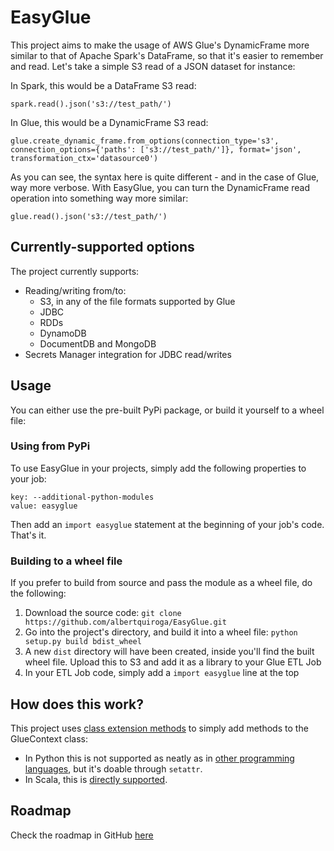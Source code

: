 # EasyGlue

This project aims to make the usage of AWS Glue's DynamicFrame more similar to that of Apache Spark's DataFrame, so that it's easier to remember and read. Let's take a simple S3 read of a JSON dataset for instance:

In Spark, this would be a DataFrame S3 read:
```
spark.read().json('s3://test_path/')
```

In Glue, this would be a DynamicFrame S3 read:
```
glue.create_dynamic_frame.from_options(connection_type='s3', connection_options={'paths': ['s3://test_path/']}, format='json', transformation_ctx='datasource0')
```

As you can see, the syntax here is quite different - and in the case of Glue, way more verbose. With EasyGlue, you can turn the DynamicFrame read operation into something way more similar:
```
glue.read().json('s3://test_path/')
```

## Currently-supported options

The project currently supports:

* Reading/writing from/to:
    * S3, in any of the file formats supported by Glue
    * JDBC
    * RDDs
    * DynamoDB
    * DocumentDB and MongoDB
* Secrets Manager integration for JDBC read/writes

## Usage

You can either use the pre-built PyPi package, or build it yourself to a wheel file:

### Using from PyPi

To use EasyGlue in your projects, simply add the following properties to your job:

```
key: --additional-python-modules
value: easyglue
```

Then add an `import easyglue` statement at the beginning of your job's code. That's it.

### Building to a wheel file

If you prefer to build from source and pass the module as a wheel file, do the following:

1. Download the source code: `git clone https://github.com/albertquiroga/EasyGlue.git`
2. Go into the project's directory, and build it into a wheel file: `python setup.py build bdist_wheel`
3. A new `dist` directory will have been created, inside you'll find the built wheel file. Upload this to S3 and add it as a library to your Glue ETL Job
4. In your ETL Job code, simply add a `import easyglue` line at the top

## How does this work?

This project uses [class extension methods](https://en.wikipedia.org/wiki/Extension_method) to simply add methods to the GlueContext class:

* In Python this is not supported as neatly as in [other programming languages](https://docs.swift.org/swift-book/LanguageGuide/Extensions.html), but it's doable through `setattr`.
* In Scala, this is [directly supported](http://dotty.epfl.ch/docs/reference/contextual/extension-methods.html).

## Roadmap

Check the roadmap in GitHub [here](https://github.com/albertquiroga/EasyGlue/projects/1)
